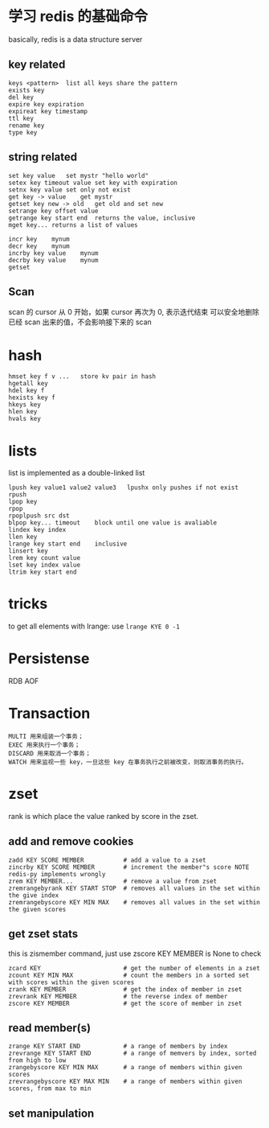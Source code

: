 # 学习 redis 的基础命令

<!--
ID: 3b1f53dc-20e9-4e50-ac25-2dd4103b6868
Status: publish
Date: 2017-06-08T10:19:00
Modified: 2020-05-16T12:05:24
wp_id: 571
-->

basically, redis is a data structure server


## key related

```
keys <pattern>	list all keys share the pattern
exists key
del key
expire key expiration
expireat key timestamp
ttl key
rename key
type key
```

## string related

```
set key value	set mystr "hello world"
setex key timeout value	set key with expiration
setnx key value	set only not exist
get key -> value	get mystr
getset key new -> old	get old and set new
setrange key offset value
getrange key start end	returns the value, inclusive
mget key...	returns a list of values
```

```
incr key	mynum
decr key	mynum
incrby key value	mynum
decrby key value	mynum
getset
```

## Scan

scan 的 cursor 从 0 开始，如果 cursor 再次为 0, 表示迭代结束
可以安全地删除已经 scan 出来的值，不会影响接下来的 scan

# hash

```
hmset key f v ...	store kv pair in hash
hgetall key
hdel key f
hexists key f
hkeys key
hlen key
hvals key
```

# lists

list is implemented as a double-linked list

```
lpush key value1 value2 value3	 lpushx only pushes if not exist
rpush
lpop key
rpop
rpoplpush src dst
blpop key... timeout	block until one value is avaliable
lindex key index
llen key
lrange key start end	inclusive
linsert key
lrem key count value
lset key index value
ltrim key start end
```

# tricks

to get all elements with lrange: use `lrange KYE 0 -1`

# Persistense

RDB
AOF

# Transaction

```
MULTI 用来组装一个事务；
EXEC 用来执行一个事务；
DISCARD 用来取消一个事务；
WATCH 用来监视一些 key，一旦这些 key 在事务执行之前被改变，则取消事务的执行。
```

# zset
rank is which place the value ranked by score in the zset.

## add and remove cookies

```
zadd KEY SCORE MEMBER           # add a value to a zset
zincrby KEY SCORE MEMBER        # increment the member"s score NOTE redis-py implements wrongly
zrem KEY MEMBER...              # remove a value from zset
zremrangebyrank KEY START STOP  # removes all values in the set within the give index
zremrangebyscore KEY MIN MAX    # removes all values in the set within the given scores
```

## get zset stats

this is zismember command, just use zscore KEY MEMBER is None to check
```
zcard KEY                       # get the number of elements in a zset
zcount KEY MIN MAX              # count the members in a sorted set with scores within the given scores
zrank KEY MEMBER                # get the index of member in zset
zrevrank KEY MEMBER             # the reverse index of member
zscore KEY MEMBER               # get the score of member in zset
```

## read member(s)

```
zrange KEY START END            # a range of members by index
zrevrange KEY START END         # a range of memvers by index, sorted from high to low
zrangebyscore KEY MIN MAX       # a range of members within given scores
zrevrangebyscore KEY MAX MIN    # a range of members within given scores, from max to min
```

## set manipulation
